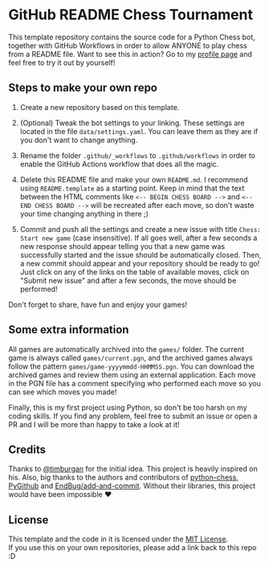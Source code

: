 # GitHub README Chess Tournament

This template repository contains the source code for a Python Chess bot, together with GitHub Workflows in order to allow ANYONE to play chess from a README file. Want to see this in action? Go to my [profile page](https://github.com/marcizhu) and feel free to try it out by yourself!


## Steps to make your own repo

1. Create a new repository based on this template.

2. (Optional) Tweak the bot settings to your linking. These settings are located in the file `data/settings.yaml`. You can leave them as they are if you don't want to change anything.

3. Rename the folder `.github/_workflows` to `.github/workflows` in order to enable the GitHub Actions workflow that does all the magic.

4. Delete this README file and make your own `README.md`. I recommend using `README.template` as a starting point. Keep in mind that the text between the HTML comments like `<-- BEGIN CHESS BOARD -->` and `<-- END CHESS BOARD -->` will be recreated after each move, so don't waste your time changing anything in there ;)

5. Commit and push all the settings and create a new issue with title `Chess: Start new game` (case insensitive). If all goes well, after a few seconds a new response should appear telling you that a new game was successfully started and the issue should be automatically closed. Then, a new commit should appear and your repository should be ready to go! Just click on any of the links on the table of available moves, click on "Submit new issue" and after a few seconds, the move should be performed!

Don't forget to share, have fun and enjoy your games!


## Some extra information

All games are automatically archived into the `games/` folder. The current game is always called `games/current.pgn`, and the archived games always follow the pattern `games/game-yyyymmdd-HHMMSS.pgn`. You can download the archived games and review them using an external application. Each move in the PGN file has a comment specifying who performed each move so you can see which moves you made!

Finally, this is my first project using Python, so don't be too harsh on my coding skills. If you find any problem, feel free to submit an issue or open a PR and I will be more than happy to take a look at it!


## Credits

Thanks to [@timburgan](https://github.com/timburgan) for the initial idea. This project is heavily inspired on his. Also, big thanks to the authors and contributors of [python-chess](https://python-chess.readthedocs.io/en/latest/), [PyGithub](https://pygithub.readthedocs.io/en/latest/) and [EndBug/add-and-commit](https://github.com/EndBug/add-and-commit). Without their libraries, this project would have been impossible :heart:


## License

This template and the code in it is licensed under the [MIT License](https://github.com/marcizhu/readme-chess/LICENSE).  
If you use this on your own repositories, please add a link back to this repo :D
